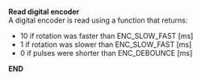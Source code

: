 **Read digital encoder**  
A digital encoder is read using a function that returns:
- 10 if rotation was faster than ENC_SLOW_FAST [ms]
- 1 if rotation was slower than ENC_SLOW_FAST [ms]
- 0 if pulses were shorter than ENC_DEBOUNCE [ms]

**END**
